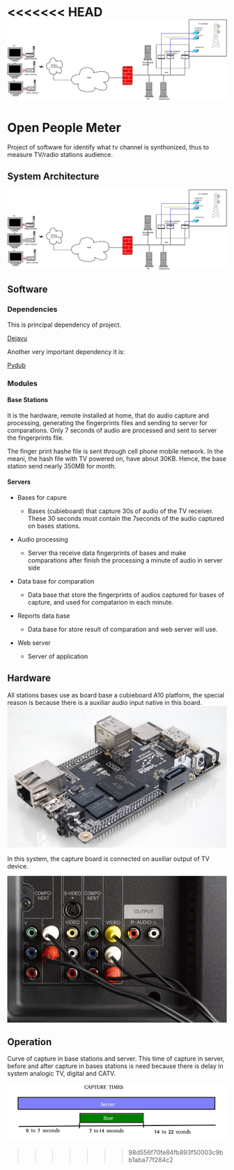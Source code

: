<<<<<<< HEAD
![Alt text](imgs/architecture.jpeg?raw=true "Architecture System")
=======
# Open People Meter
Project of software for identify what tv channel is synthonized, thus to measure TV/radio stations audience.

## System Architecture
![Alt text](imgs/architecture.jpeg?raw=true "Architecture System")

## Software

### Dependencies
This is principal dependency of project.

[Dejavu](github.com/worldveil/dejavu/)

Another very important dependency it is:

[Pydub](github.com/jiaaro/pydub)

### Modules

#### Base Stations
It is the hardware, remote installed at home, that do audio capture and processing, generating the fingerprints files and sending to server for comparations. Only 7 seconds of audio are processed and sent to server the fingerprints file.

The finger print hashe file is sent through cell phone mobile network. In the meani, the hash file with TV powered on, have about 30KB. Hence, the base station send  nearly 350MB for month.

#### Servers
* Bases for capure
	* Bases (cubieboard) that capture 30s of audio of the TV receiver. These 30 seconds must contain the 7seconds of the audio captured on bases stations.

* Audio processing
	* Server tha receive data fingerprints of bases and make comparations after finish the processing a minute of audio in server side

* Data base for comparation
	* Data base that store the fingerprints of audios captured for bases of capture, and used for compatarion in each minute.

* Reports data base

	* Data base for store result of comparation and web server will use.

* Web server
	* Server of application

## Hardware

All stations bases use as board base a cubieboard A10 platform, the special reason is because there is a auxiliar audio input native in this board.
![Alt text](imgs/cubieboard.jpeg?raw=true "CubieBoard")

In this system, the capture board is connected on auxiliar output of TV device.

![Alt text](imgs/audio_tv.jpg?raw=true "AuxOutput")


## Operation
Curve of capture in base stations and server. This time of capture in server, before and after capture in bases stations is need because there is delay in system analogic TV,  digital and CATV. 

![Alt text](imgs/capure_times.jpeg?raw=true "CapturesTimas")

>>>>>>> 98d556f70fe84fb893f50003c9bb1aba77f284c2
